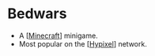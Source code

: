 # Bedwars

- A [[Minecraft]] minigame.
- Most popular on the [[Hypixel]] network.

[//begin]: # "Autogenerated link references for markdown compatibility"
[Minecraft]: minecraft "Minecraft"
[Hypixel]: hypixel "Hypixel"
[//end]: # "Autogenerated link references"
